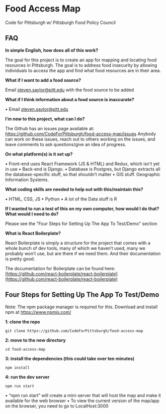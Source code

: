 # Food Access Map
Code for Pittsburgh w/ Pittsburgh Food Policy Council

## FAQ

**In simple English, how does all of this work?** 

The goal for this project is to create an app for mapping and locating food resources in Pittsburgh. The goal is to address food insecurity by allowing individuals to access the app and find what food resources are in their area.

 **What if I want to add a food source?**

Email steven.saylor@pitt.edu with the food source to be added

**What if I think information about a food source is inaccurate?** 

•	Email steven.saylor@pitt.edu 

**I’m new to this project, what can I do?** 

The Github has an issues page available at: https://github.com/CodeForPittsburgh/food-access-map/issues
Anybody can work on these issues, reach out to others working on the issues, and leave comments to ask questions/give an idea of progress.

**On what platform(s) is it set up?**

•	Front-end uses React Framework (JS & HTML) and Redux, which isn’t yet in use
•	Back-end is Django. 
•	Database is Postgres, but Django extracts all the database-specific stuff, so that shouldn’t matter
•	GIS stuff. Geographic Information Systems. 

**What coding skills are needed to help out with this/maintain this?**

•	HTML, CSS, JS
•	Python
•	A lot of the Data stuff is R

**If I wanted to run a test of this on my own computer, how would I do that? What would I need to do?**

Please see the "Four Steps for Setting Up The App To Test/Demo" section

**What is React Boilerplate?**

React Boilerplate is simply a structure for the project that comes with a whole bunch of dev tools, many of which we haven’t used, many we probably won’t use, but are there if we need them. And their documentation is pretty good. 

The documentation for Boilerplate can be found here: 
[https://github.com/react-boilerplate/react-boilerplate](https://github.com/react-boilerplate/react-boilerplate)

## Four Steps for Setting Up The App To Test/Demo
Note: The npm package manager is required for this. Download and install npm at https://www.npmjs.com/

**1: clone the repo**
```
git clone https://github.com/CodeForPittsburgh/food-access-map
```
**2: move to the new directory**
```
cd food-access-map
```
**3: install the dependencies (this could take over ten minutes)**
```
npm install
```
**4: run the dev server**
```
npm run start 
```
•	“npm run start” will create a mini-server that will host the map and make it available for the web browser 
•	To view the current version of the map/app on the browser, you need to go to LocalHost:3000


